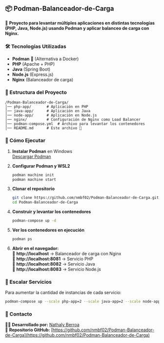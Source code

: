 ## 📦 Podman-Balanceador-de-Carga

🚀 **Proyecto para levantar múltiples aplicaciones en distintas tecnologías (PHP, Java, Node.js) usando Podman y aplicar balanceo de carga con Nginx.**  

### 🛠️ Tecnologías Utilizadas
- **Podman** 🐧 (Alternativa a Docker)
- **PHP** (Apache + PHP)
- **Java** (Spring Boot)
- **Node.js** (Express.js)
- **Nginx** (Balanceador de carga)

### 📁 Estructura del Proyecto
```
/Podman-Balanceador-de-Carga/
│── php-app/       # Aplicación en PHP
│── java-app/      # Aplicación en Java
│── node-app/      # Aplicación en Node.js
│── nginx/         # Configuración de Nginx como Load Balancer
│── podman-compose.yml  # Archivo para levantar los contenedores
│── README.md      # Este archivo 🚀
```

### 🚀 Cómo Ejecutar

1. **Instalar Podman** en Windows  
   [Descargar Podman](https://podman.io/getting-started/installation)

2. **Configurar Podman y WSL2**
   ```sh
   podman machine init
   podman machine start
   ```

3. **Clonar el repositorio**
   ```sh
   git clone https://github.com/nmbf02/Podman-Balanceador-de-Carga.git
   cd Podman-Balanceador-de-Carga
   ```

4. **Construir y levantar los contenedores**
   ```sh
   podman-compose up -d
   ```

5. **Ver los contenedores en ejecución**
   ```sh
   podman ps
   ```

6. **Abrir en el navegador:**  
   📌 **http://localhost** → Balanceador de carga con Nginx  
   📌 **http://localhost:8081** → Servicio PHP  
   📌 **http://localhost:8082** → Servicio Java  
   📌 **http://localhost:8083** → Servicio Node.js  

### 🎯 Escalar Servicios
Para aumentar la cantidad de instancias de cada servicio:
```sh
podman-compose up --scale php-app=2 --scale java-app=2 --scale node-app=2
```

### 📌 Contacto
👩‍💻 **Desarrollado por:** [Nathaly Berroa](https://www.linkedin.com/in/nathalyberroa/)  
🔗 **Repositorio GitHub:** [https://github.com/nmbf02/Podman-Balanceador-de-Carga](https://github.com/nmbf02/Podman-Balanceador-de-Carga)  
